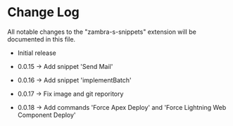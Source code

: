 # Change Log

All notable changes to the "zambra-s-snippets" extension will be documented in this file.

- Initial release

- 0.0.15 -> Add snippet 'Send Mail'
- 0.0.16 -> Add snippet 'implementBatch'
- 0.0.17 -> Fix image and git reporitory
- 0.0.18 -> Add commands 'Force Apex Deploy' and 'Force Lightning Web Component Deploy'